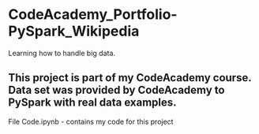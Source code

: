 # CodeAcademy_Portfolio-PySpark_Wikipedia
Learning how to handle big data.

This project is part of my CodeAcademy course. Data set was provided by CodeAcademy to PySpark with real data examples.
------------------------------------------------------------------------

File Code.ipynb - contains my code for this project


